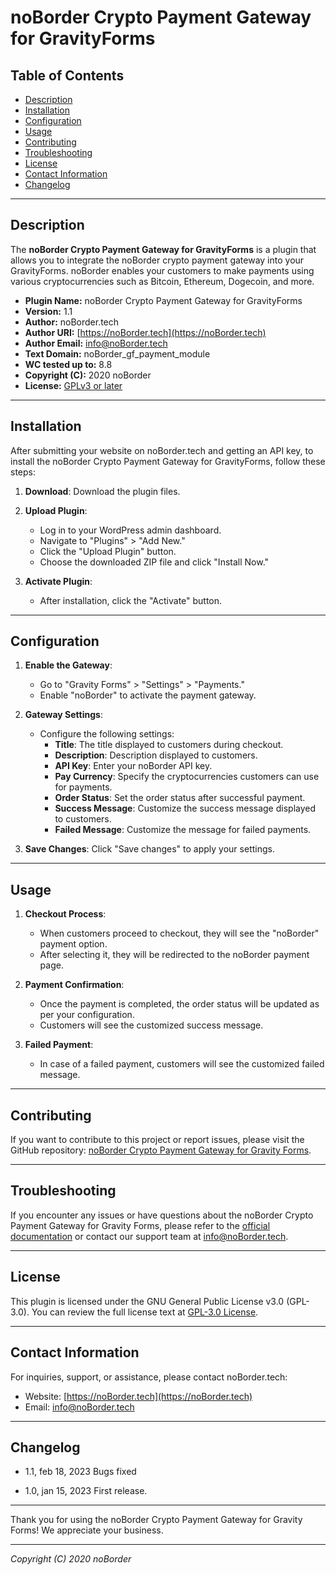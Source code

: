# noBorder Crypto Payment Gateway for GravityForms

## Table of Contents

- [Description](#description)
- [Installation](#installation)
- [Configuration](#configuration)
- [Usage](#usage)
- [Contributing](#contributing)
- [Troubleshooting](#troubleshooting)
- [License](#license)
- [Contact Information](#contact-information)
- [Changelog](#changelog)

---

## Description

The **noBorder Crypto Payment Gateway for GravityForms** is a plugin that allows you to integrate the noBorder crypto payment gateway into your GravityForms. noBorder enables your customers to make payments using various cryptocurrencies such as Bitcoin, Ethereum, Dogecoin, and more.

- **Plugin Name:** noBorder Crypto Payment Gateway for GravityForms
- **Version:** 1.1
- **Author:** noBorder.tech
- **Author URI:** [https://noBorder.tech](https://noBorder.tech)
- **Author Email:** info@noBorder.tech
- **Text Domain:** noBorder_gf_payment_module
- **WC tested up to:** 8.8
- **Copyright (C):** 2020 noBorder
- **License:** [GPLv3 or later](http://www.gnu.org/licenses/gpl-3.0.html)

---

## Installation

After submitting your website on noBorder.tech and getting an API key, to install the noBorder Crypto Payment Gateway for GravityForms, follow these steps:

1. **Download**: Download the plugin files.

2. **Upload Plugin**:
   - Log in to your WordPress admin dashboard.
   - Navigate to "Plugins" > "Add New."
   - Click the "Upload Plugin" button.
   - Choose the downloaded ZIP file and click "Install Now."

3. **Activate Plugin**:
   - After installation, click the "Activate" button.

---

## Configuration

1. **Enable the Gateway**:
   - Go to "Gravity Forms" > "Settings" > "Payments."
   - Enable "noBorder" to activate the payment gateway.

2. **Gateway Settings**:
   - Configure the following settings:
     - **Title**: The title displayed to customers during checkout.
     - **Description**: Description displayed to customers.
     - **API Key**: Enter your noBorder API key.
     - **Pay Currency**: Specify the cryptocurrencies customers can use for payments.
     - **Order Status**: Set the order status after successful payment.
     - **Success Message**: Customize the success message displayed to customers.
     - **Failed Message**: Customize the message for failed payments.

3. **Save Changes**: Click "Save changes" to apply your settings.

---

## Usage

1. **Checkout Process**:
   - When customers proceed to checkout, they will see the "noBorder" payment option.
   - After selecting it, they will be redirected to the noBorder payment page.

2. **Payment Confirmation**:
   - Once the payment is completed, the order status will be updated as per your configuration.
   - Customers will see the customized success message.

3. **Failed Payment**:
   - In case of a failed payment, customers will see the customized failed message.

---

## Contributing

If you want to contribute to this project or report issues, please visit the GitHub repository: [noBorder Crypto Payment Gateway for Gravity Forms](https://github.com/noBorderTech/gf_payment_plugin ).

---

## Troubleshooting

If you encounter any issues or have questions about the noBorder Crypto Payment Gateway for Gravity Forms, please refer to the [official documentation](https://noBorder.tech) or contact our support team at [info@noBorder.tech](mailto:info@noBorder.tech).

---

## License

This plugin is licensed under the GNU General Public License v3.0 (GPL-3.0). You can review the full license text at [GPL-3.0 License](http://www.gnu.org/licenses/gpl-3.0.html).

---

## Contact Information

For inquiries, support, or assistance, please contact noBorder.tech:
- Website: [https://noBorder.tech](https://noBorder.tech)
- Email: [info@noBorder.tech](mailto:info@noBorder.tech)

---

## Changelog

- 1.1, feb 18, 2023
Bugs fixed

- 1.0, jan 15, 2023
First release.

---

Thank you for using the noBorder Crypto Payment Gateway for Gravity Forms! We appreciate your business.

---

*Copyright (C) 2020 noBorder*
